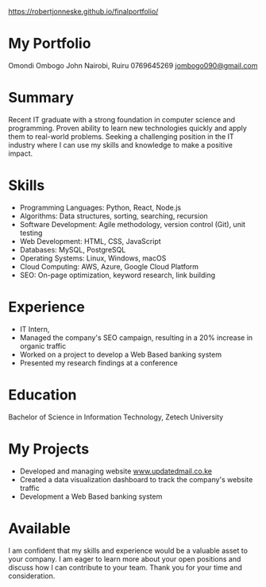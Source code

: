 https://robertjonneske.github.io/finalportfolio/

# My Portfolio
Omondi Ombogo John Nairobi, Ruiru 0769645269 jombogo090@gmail.com

# Summary
Recent IT graduate with a strong foundation in computer science and programming. Proven ability to learn new technologies quickly and apply them to real-world problems. Seeking a challenging position in the IT industry where I can use my skills and knowledge to make a positive impact.

# Skills
* Programming Languages: Python, React, Node.js
* Algorithms: Data structures, sorting, searching, recursion
* Software Development: Agile methodology, version control (Git), unit testing
* Web Development: HTML, CSS, JavaScript
* Databases: MySQL, PostgreSQL
* Operating Systems: Linux, Windows, macOS
* Cloud Computing: AWS, Azure, Google Cloud Platform
* SEO: On-page optimization, keyword research, link building

# Experience
* IT Intern,
* Managed the company's SEO campaign, resulting in a 20% increase in organic traffic
* Worked on a project to develop a Web Based banking system
* Presented my research findings at a conference

# Education
Bachelor of Science in Information Technology, Zetech University

# My Projects
* Developed and managing website www.updatedmail.co.ke
* Created a data visualization dashboard to track the company's website traffic
* Development a Web Based banking system

# Available
I am confident that my skills and experience would be a valuable asset to your company. I am eager to learn more about your open positions and discuss how I can contribute to your team. Thank you for your time and consideration.
